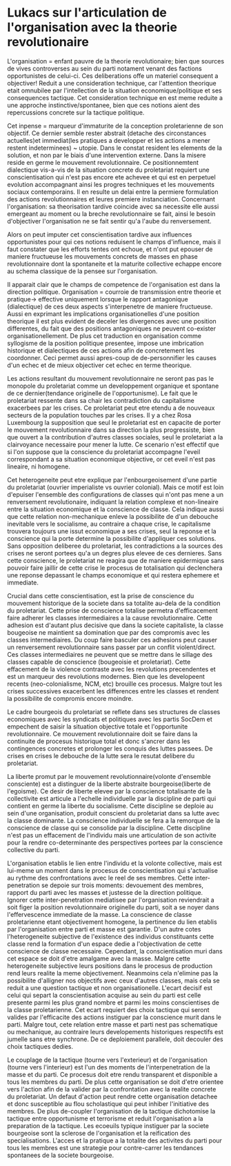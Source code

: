 # Lukacs sur l'articulation de l'organisation avec la theorie revolutionaire

L'organisation = enfant pauvre de la theorie revolutionaire; bien que sources de vives controverses au sein du parti notament venant des factions opportunistes de celui-ci. Ces deliberations offe un materiel consequent a objectiver! Reduit a une consideration technique, car l'attention theorique etait omnubilee par l'intellection de la situation economique/politique et ses consequences tactique. Cet consideration technique en est meme reduite a une approche instinctive/spontanee, bien que ces notions aient des repercussions concrete sur la tactique politique.

Cet inpense = marqueur d'immaturite de la conception proletarienne de son objectif. Ce dernier semble rester abstrait (detache des circonstances actuelles)et immediat(les pratiques a developper et les actions a mener restent indeterminees) ~ utopie. Dans le constat resident les elements de la solution, et non par le biais d'une intervention externe. Dans la misere reside en germe le mouvement revolutionnaire. Ce positionnemtent dialectique vis-a-vis de la situation concrete du proletariat requiert une conscientisation qui n'est pas encore ete achevee et qui est en perpetuel evolution accompagnant ainsi les progres techniques et les mouvements sociaux contemporains. Il en resulte un delai entre la permiere formulation des actions revolutionnaires et leures premiere instanciation.
Concernant l'organisation: sa theorisation tardive coincide avec sa necessite elle aussi emergeant au moment ou la breche revolutionnaire se fait, ainsi le besoin d'objectiver l'organisation ne se fait sentir qu'a l'aube du renversement.

Alors on peut imputer cet conscientisation tardive aux influences opportunistes pour qui ces notions reduisent le champs d'influence, mais il faut constater que les efforts tentes ont echoue, et n'ont put epouser de maniere fructueuse les mouvements concrets de masses en phase revolutionnaire dont la spontaneite et la maturite collective echappe encore au schema classique de la pensee sur l'organisation.

Il apparait clair que le champs de competence de l'organisation est dans la direction politique. Organisation = courroie de transmission entre theorie et pratique-> effective uniquement lorsque le rapport antagonique (dialectique) de ces deux aspects s'interpenetre de maniere fructueuse. Aussi en exprimant les implications organisationelles d'une position theorique il est plus evident de deceler les divergences avec une position differentes, du fait que des positions antagoniques ne peuvent co-exister organisationellement. De plus cet traduction en organisation comme syllogisme de la position politique presentee, impose une imbrication historique et dialectiques de ces actions afin de concretement les coordonner. Ceci permet aussi apres-coup de de-personnifier les causes d'un echec et de mieux objectiver cet echec en terme theorique.

Les actions resultant du mouvement revolutionnaire ne seront pas pas le monopole du proletariat comme un developpement organique et spontane de ce dernier(tendance originelle de l'opportunisme). Le fait que le proletariat ressente dans sa chair les contradiction du capitalisme exacerbees par les crises. Ce proletariat peut etre etendu a de nouveaux secteurs de la population touches par les crises. Il y a chez Rosa Luxembourg la supposition que seul le proletariat est en capacite de porter le mouvement revolutionnaire dans sa direction la plus progressiste, bien que ouvert a la contribution d'autres classes sociales, seul le proletariat a la clairvoyance necessaire pour mener la lutte. Ce scenario n'est effectif que si l'on suppose que la conscience du proletariat accompagne l'eveil correspondant a sa situation economique objective, or cet eveil n'est pas lineaire, ni homogene.

Cet heterogeneite peut etre explique par l'enbourgeoisement d'une partie du proletariat (ouvrier imperialiste vs ouvrier colonial). Mais ce motif est loin d'epuiser l'ensemble des configurations de classes qui n'ont pas mene a un renversement revolutionaire, indiquant la relation complexe et non-lineaire entre la situation economique et la conscience de classe. Cela indique aussi que cette relation non-mechanique enleve la possibilite de d'un debouche inevitable vers le socialisme, au contraire a chaque crise, le capitalisme trouvera toujours une issut economique a ses crises, seul la reponse et la conscience qui la porte determine la possibilite d'appliquer ces solutions. Sans opposition deliberee du proletariat, les contradictions a la sources des crises ne seront portees qu'a un degres plus elevee de ces dernieres. Sans cette conscience, le proletariat ne reagira que de maniere epidermique sans pouvoir faire jaillir de cette crise le procesus de totalisation qui declenchera une reponse depassant le champs economique et qui restera ephemere et immediate.

Crucial dans cette conscientisation, est la prise de conscience du mouvement historique de la societe dans sa totalite au-dela de la condition du proletariat. Cette prise de conscience totalise permetra d'efficacement faire adherer les classes intermediaires a la cause revolutionnaire. Cette adhesion est d'autant plus decisive que dans la societe capitaliste, la classe bougeoise ne maintient sa domination que par des compromis avec les classes intermediaires. Du coup faire basculer ces adhesions peut causer un renversement revolutionnaire sans passer par un conflit violent/direct. Ces classes intermediaires ne peuvent que se mettre dans le sillage des classes capable de conscience (bougeoisie et proletariat). Cette effacement de la violence contraste avec les revolutions precendentes et est un marqueur des revolutions modernes. Bien que les developeent recents (neo-colonialisme, NCM, etc) brouille ces procesus. Malgre tout les crises successives exacerbent les differences entre les classes et rendent la possibilite de compromis encore moindre.

Le cadre bourgeois du proletariat se reflete dans ses structures de classes economiques avec les syndicats et politiques avec les partis SocDem et empechent de saisir la situation objective totale et l'opportunite revolutionnaire. Ce mouvement revolutionnaire doit se faire dans la continuite de procesus historique total et donc s'ancrer dans les contingences concretes et prolonger les conquis des luttes passees. De crises en crises le debouche de la lutte sera le resutat delibere du proletariat.

La liberte promut par le mouvement revolutionnaire(volonte d'ensemble consciente) est a distinguer de la liberte abstraite bourgeoise(liberte de l'egoisme). Ce desir de liberte elevee par la conscience totalisante de la collectivite est articule a l'echelle individuelle par la discipline de parti qui contient en germe la liberte du socialisme. Cette discipline se deploie au sein d'une organisation, produit conscient du proletariat dans sa lutte avec la classe dominante. La conscience individuelle se fera a la remorque de la conscience de classe qui se consolide par la discipline. Cette discipline n'est pas un effacement de l'individu mais une articulation de son activite pour la rendre co-determinante des perspectives portees par la conscience collective du parti.

L'organisation etablis le lien entre l'individu et la volonte collective, mais est lui-meme un moment dans le procesus de conscientisation qui s'actualise au rythme des confrontations avec le reel de ses membres. Cette inter-penetration se depoie sur trois moments: devouement des membres, rapport du parti avec les masses et justesse de la direction politique. Ignorer cette inter-penetration mediatisee par l'organisation reviendrait a soit figer la position revolutionnaire originelle du parti, soit a se noyer dans l'effervescence immediate de la masse. La conscience de classe proletarienne etant objectivement homogene, la pertinence du lien etablis par l'organisation entre parti et masse est garantie. D'un autre cotes l'heterogeneite subjective de l'existence des individus constituants cette classe rend la formation d'un espace dedie a l'objectivation de cette conscience de classe necessaire. Cependant, la conscientisation muri dans cet espace se doit d'etre amalgame avec la masse. Malgre cette heterogeneite subjective leurs positions dans le procesus de production rend leurs realite la meme objectivement. Neanmoins cela n'elimine pas la possibilite d'alligner nos objectifs avec ceux d'autres classes, mais cela se reduit a une question tactique et non organisationelle. L'ecart decisif est celui qui separt la conscientisation acquise au sein du parti est celle presente parmi les plus grand nombre et parmi les moins conscientises de la classe proletarienne. Cet ecart requiert des choix tactique qui seront valides par l'efficacite des actions instiguer par la conscience murit dans le parti. Malgre tout, cete relation entre masse et parti nest pas schematique ou mechanique, au contraire leurs developements historiques respectifs est jumelle sans etre synchrone. De ce deploiement parallele, doit decouler des choix tactiques dedies.

Le couplage de la tactique (tourne vers l'exterieur) et de l'organisation (tourne vers l'interieur) est l'un des moments de l'interpenetration de la masse et du parti. Ce procesus doit etre rendu transparent et disponible a tous les membres du parti. De plus cette organisation se doit d'etre orientee vers l'action afin de la valider par la confrontation avec la realite concrete du proletariat. Un defaut d'action peut rendre cette organisation detachee et donc susceptible au flou scholastique qui peut inhiber l'initiative des membres. De plus de-coupler l'organisation de la tactique dichotomise la tactique entre opportunisme et terrorisme et reduit l'organisation a la preparation de la tactique. Les ecoeuils typique instiguer par la societe bourgeoise sont la sclerose de l'organisation et la reification des specialisations. L'acces et la pratique a la totalite des activites du parti pour tous les membres est une strategie pour contre-carrer les tendances spontanees de la societe bourgeoise.